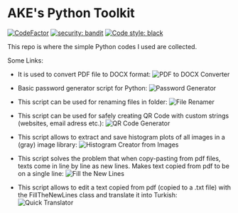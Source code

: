 # AKE's Python Toolkit
[![CodeFactor](https://www.codefactor.io/repository/github/akerdogmus/ake_python_toolkit/badge)](https://www.codefactor.io/repository/github/akerdogmus/ake_python_toolkit)
[![security: bandit](https://img.shields.io/badge/security-bandit-yellow.svg)](https://github.com/PyCQA/bandit)
[![Code style: black](https://img.shields.io/badge/code%20style-black-000000.svg)](https://github.com/psf/black)

This repo is where the simple Python codes I used are collected.

Some Links:

- It is used to convert PDF file to DOCX format:
![PDF to DOCX Converter](https://github.com/Akerdogmus/pdf2docx_converter)

- Basic password generator script for Python: 
![Password Generator](https://github.com/Akerdogmus/password_generator)

- This script can be used for renaming files in folder: 
![File Renamer](https://github.com/Akerdogmus/file_renamer)

- This script can be used for safely creating QR Code with custom strings (websites, email adress etc.):
![QR Code Generator](https://github.com/Akerdogmus/qrcode_generator)

- This script allows to extract and save histogram plots of all images in a (gray) image library:
![Histogram Creator from Images](https://github.com/Akerdogmus/histogram_creator_from_images)

- This script solves the problem that when copy-pasting from pdf files, texts come in line by line as new lines. Makes text copied from pdf to be on a single line:
![Fill the New Lines](https://github.com/Akerdogmus/Fill-The-New-Lines)

- This script allows to edit a text copied from pdf (copied to a .txt file) with the FillTheNewLines class and translate it into Turkish:
![Quick Translator](https://github.com/Akerdogmus/quick_translate)
